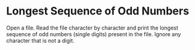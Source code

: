 # Longest Sequence of Odd Numbers

Open a file. Read the file character by character and print the longest sequence of odd numbers (single digits) present in the file. Ignore any character that is not a digit.




